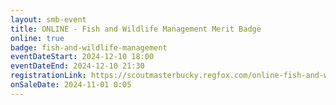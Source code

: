 ```yaml
---
layout: smb-event
title: ONLINE - Fish and Wildlife Management Merit Badge
online: true
badge: fish-and-wildlife-management
eventDateStart: 2024-12-10 18:00
eventDateEnd: 2024-12-10 21:30
registrationLink: https://scoutmasterbucky.regfox.com/online-fish-and-wildlife-management-merit-badge-2024-12-10pm
onSaleDate: 2024-11-01 0:05
---
```

